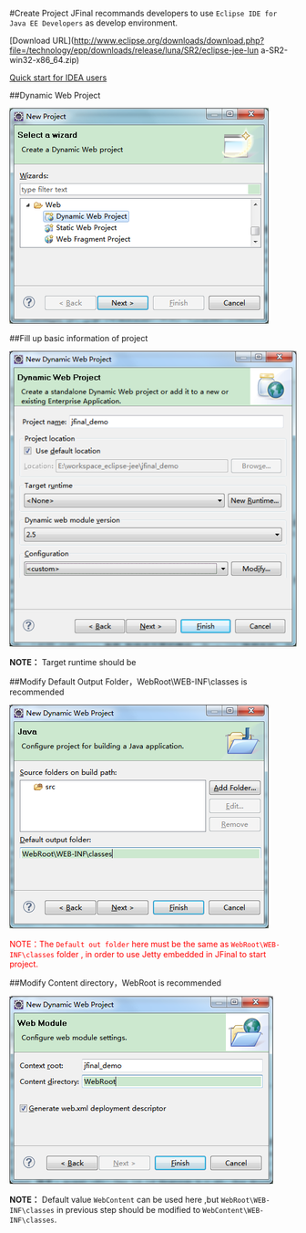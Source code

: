 #Create Project
JFinal recommands developers to use `Eclipse IDE for Java EE Developers` as develop environment. 

[Download URL](http://www.eclipse.org/downloads/download.php?file=/technology/epp/downloads/release/luna/SR2/eclipse-jee-lun a-SR2-win32-x86_64.zip)

[Quick start for IDEA users](http://my.oschina.net/chixn/blog/471755)


   
##Dynamic Web Project

  ![](../images/1.1.png)
    
  
##Fill up basic information of project

  ![](../images/1.2.png)
    
**NOTE：** Target runtime should be <None>
   
##Modify Default Output Folder，WebRoot\WEB-INF\classes is recommended

  ![](../images/1.3.png)

<font color="red">NOTE：The `Default out folder` here must be the same as `WebRoot\WEB-INF\classes` folder , in order to use Jetty embedded in JFinal to start project.</font>
    
##Modify Content directory，WebRoot is recommended

  ![](../images/1.4.png)
    
**NOTE：** Default value `WebContent` can be used here ,but `WebRoot\WEB-INF\classes` in previous step  should be modified to `WebContent\WEB-INF\classes`.

   
    

